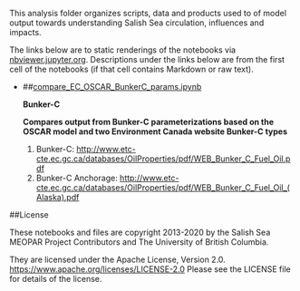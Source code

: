 This analysis folder organizes scripts, data and products used to  of model output towards understanding Salish Sea circulation, influences and impacts.

The links below are to static renderings of the notebooks via
[nbviewer.jupyter.org](https://nbviewer.jupyter.org/).
Descriptions under the links below are from the first cell of the notebooks
(if that cell contains Markdown or raw text).

* ##[compare_EC_OSCAR_BunkerC_params.ipynb](https://nbviewer.jupyter.org/urls/github.com/MIDOSS/analysis-rachael/blob/master/notebooks/graphics/ComparisonPlots/compare_EC_OSCAR_BunkerC_params.ipynb)  
    
    **Bunker-C**  
      
    **Compares output from Bunker-C parameterizations based on the OSCAR model and two  Environment Canada website Bunker-C types**  
      
    1. Bunker-C: http://www.etc-cte.ec.gc.ca/databases/OilProperties/pdf/WEB_Bunker_C_Fuel_Oil.pdf  
    2. Bunker-C Anchorage: http://www.etc-cte.ec.gc.ca/databases/OilProperties/pdf/WEB_Bunker_C_Fuel_Oil_(Alaska).pdf  


##License

These notebooks and files are copyright 2013-2020
by the Salish Sea MEOPAR Project Contributors
and The University of British Columbia.

They are licensed under the Apache License, Version 2.0.
https://www.apache.org/licenses/LICENSE-2.0
Please see the LICENSE file for details of the license.
